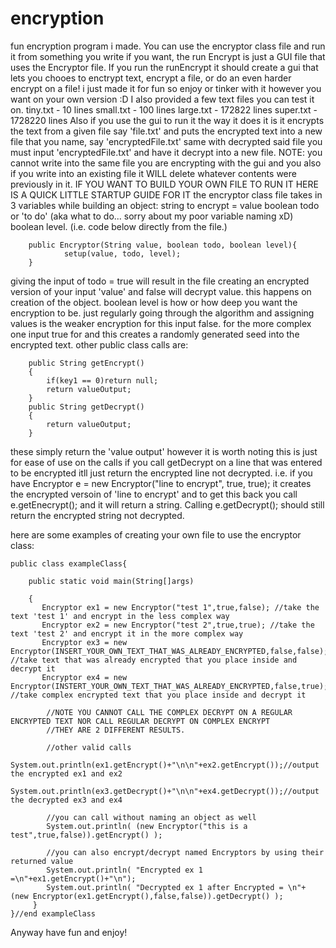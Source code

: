 # encryption
fun encryption program i made. You can use the encryptor class file and run it from something you write if you want,
the run Encrypt is just a GUI file that uses the Encryptor file. If you run the runEncrypt it should create a gui
that lets you chooes to enctrypt text, encrypt a file, or do an even harder encrypt on a file! i just made it for
fun so enjoy or tinker with it however you want on your own version :D
I also provided a few text files you can test it on. 
tiny.txt - 10 lines
small.txt - 100 lines
large.txt - 172822 lines
super.txt - 1728220 lines
Also if you use the gui to run it
the way it does it is it encrypts the text
from a given file say 'file.txt'
and puts the encrypted text into a new
file that you name, say 'encryptedFile.txt'
same with decrypted said file you must input
'encryptedFile.txt' and have it decrypt into a new file.
NOTE: you cannot write into the same file you are encrypting with the gui
and you also if you write into an existing file it WILL delete whatever
contents were previously in it.
IF YOU WANT TO BUILD YOUR OWN FILE TO RUN IT HERE IS A QUICK LITTLE STARTUP GUIDE FOR IT
the encryptor class file takes in 3 variables while building an object:
string to encrypt = value
boolean todo or 'to do' (aka what to do... sorry about my poor variable naming xD) 
boolean level.
(i.e. code below directly from the file.)
	
		public Encryptor(String value, boolean todo, boolean level){  
				setup(value, todo, level);                                      
		}                                                                    
giving the input of todo = true will result in the file creating an encrypted version of 
your input 'value' and false will decrypt value. this happens on creation of the object.
boolean level is how or how deep you want the encryption to be. just regularly going through the
algorithm and assigning values is the weaker encryption for this input false.
for the more complex one input true for and this creates a randomly generated seed into the encrypted
text. 
other public class calls are: 

		public String getEncrypt()
		{
			if(key1 == 0)return null;
			return valueOutput;
		}
		public String getDecrypt()
		{
			return valueOutput;
		}
  
 these simply return the 'value output' however it is worth noting this is just for ease of use on the calls
 if you call getDecrypt on a line that was entered to be encrypted itll just return the encrypted line not decrypted.
 i.e. if you have Encryptor e = new Encryptor("line to encrypt", true, true);
 it creates the encrypted versoin of 'line to encrypt' and to get this back you call
 e.getEnecrypt(); and it will return a string. Calling e.getDecrypt(); should still return the encrypted string not decrypted.

here are some examples of creating your own file to use the encryptor class:


	public class exampleClass{

		public static void main(String[]args)	

		{  
		   Encryptor ex1 = new Encryptor("test 1",true,false); //take the text 'test 1' and encrypt in the less complex way
		   Encryptor ex2 = new Encryptor("test 2",true,true); //take the text 'test 2' and encrypt it in the more complex way
		   Encryptor ex3 = new Encryptor(INSERT_YOUR_OWN_TEXT_THAT_WAS_ALREADY_ENCRYPTED,false,false); //take text that was already encrypted that you place inside and decrypt it
		   Encryptor ex4 = new Encryptor(INSTERT_YOUR_OWN_TEXT_THAT_WAS_ALREADY_ENCRYPTED,false,true); //take complex encrypted text that you place inside and decrypt it

		    //NOTE YOU CANNOT CALL THE COMPLEX DECRYPT ON A REGULAR ENCRYPTED TEXT NOR CALL REGULAR DECRYPT ON COMPLEX ENCRYPT
		    //THEY ARE 2 DIFFERENT RESULTS.

		    //other valid calls
		    System.out.println(ex1.getEncrypt()+"\n\n"+ex2.getEncrypt());//output the encrypted ex1 and ex2
		    System.out.println(ex3.getDecrypt()+"\n\n"+ex4.getDecrypt());//output the decrypted ex3 and ex4

		    //you can call without naming an object as well
		    System.out.println( (new Encryptor("this is a test",true,false)).getEncrypt() );

		    //you can also encrypt/decrypt named Encryptors by using their returned value
		    System.out.println( "Encrypted ex 1 =\n"+ex1.getEncrypt()+"\n");
		    System.out.println( "Decrypted ex 1 after Encrypted = \n"+ (new Encryptor(ex1.getEncrypt(),false,false)).getDecrypt() );  
	     }
	}//end exampleClass

Anyway have fun and enjoy!
